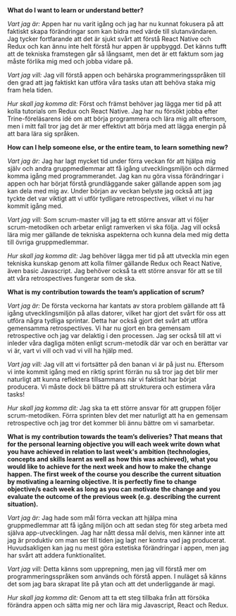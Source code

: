 **What do I want to learn or understand better?**

*Vart jag är:*
Appen har nu varit igång och jag har nu kunnat fokusera på att faktiskt skapa förändringar som kan bidra med värde till slutanvändaren. Jag tycker fortfarande att det är sjukt svårt att förstå React Native och Redux och kan ännu inte helt förstå hur appen är uppbyggd. Det känns tufft att de tekniska framstegen går så långsamt, men det är ett faktum som jag måste förlika mig med och jobba vidare på. 

*Vart jag vill:*
Jag vill förstå appen och behärska programmeringsspråken till den grad att jag faktiskt kan utföra våra tasks utan att behöva staka mig fram hela tiden.

*Hur skall jag komma dit:*
Först och främst behöver jag lägga mer tid på att kolla tutorials om Redux och React Native. Jag har nu försökt jobba efter Trine-föreläsarens idé om att börja programmera och lära mig allt eftersom, men i mitt fall tror jag det är mer effektivt att börja med att lägga energin på att bara lära sig språken.


**How can I help someone else, or the entire team, to learn something new?**

*Vart jag är:*
Jag har lagt mycket tid under förra veckan för att hjälpa mig själv och andra gruppmedlemmar att få igång utvecklingsmiljön och därmed komma igång med programmerandet. Jag kan nu göra vissa förändringar i appen och har börjat förstå grundläggande saker gällande appen som jag kan dela med mig av. Under början av veckan belyste jag också att jag tyckte det var viktigt att vi utför tydligare retrospectives, vilket vi nu har kommit igång med.

*Vart jag vill:*
Som scrum-master vill jag ta ett större ansvar att vi följer scrum-metodiken och arbetar enligt ramverken vi ska följa. Jag vill också lära mig mer gällande de tekniska aspekterna och kunna dela med mig detta till övriga gruppmedlemmar.

*Hur skall jag komma dit:*
Jag behöver lägga mer tid på att utveckla min egen tekniska kunskap genom att kolla filmer gällande Redux och React Native, även basic Javascript. Jag behöver också ta ett större ansvar för att se till att våra retrospectives fungerar som de ska.


**What is my contribution towards the team’s application of scrum?**

*Vart jag är:*
De första veckorna har kantats av stora problem gällande att få igång utvecklingsmiljön på allas datorer, vilket har gjort det svårt för oss att utföra några tydliga sprintar. Detta har också gjort det svårt att utföra gemensamma retrospectives. Vi har nu gjort en bra gemensam retrospective och jag var delaktig i den processen. Jag ser också till att vi inleder våra dagliga möten enligt scrum-metodik där var och en berättar var vi är, vart vi vill och vad vi vill ha hjälp med.

*Vart jag vill:*
Jag vill att vi fortsätter på den banan vi är på just nu. Eftersom vi inte kommit igång med en riktig sprint förrän nu så tror jag det blir mer naturligt att kunna reflektera tillsammans när vi faktiskt har börjat producera. Vi måste dock bli bättre på att strukturera och estimera våra tasks!

*Hur skall jag komma dit:*
Jag ska ta ett större ansvar för att gruppen följer scrum-metodiken. Förra sprinten blev det mer naturligt att ha en gemensam retrospective och jag tror det kommer bli ännu bättre om vi samarbetar.


**What is my contribution towards the team’s deliveries? That means that for the personal learning objective you will each week write down what you have achieved in relation to last week's ambition (technologies, concepts and skills learnt as well as how this was achieved), what you would like to achieve for the next week and how to make the change happen. The first week of the course you describe the current situation by motivating a learning objective. It is perfectly fine to change objective/s each week as long as you can motivate the change and you evaluate the outcome of the previous week (e.g. describing the current situation).**

*Vart jag är:* 
Jag hade som mål förra veckan att hjälpa mina gruppmedlemmar att få igång miljön och att sedan steg för steg arbeta med själva app-utvecklingen. Jag har nått dessa mål delvis, men känner inte att jag är produktiv om man ser till tiden jag lagt ner kontra vad jag producerat. Huvudsakligen kan jag nu mest göra estetiska förändringar i appen, men jag har svårt att addera funktionalitet.

*Vart jag vill:*
Detta känns som upprepning, men jag vill förstå mer om programmeringsspråken som används och förstå appen. I nuläget så känns det som jag bara skrapat lite på ytan och att det underliggande är magi.

*Hur skall jag komma dit:*
Genom att ta ett steg tillbaka från att försöka förändra appen och sätta mig ner och lära mig Javascript, React och Redux.
